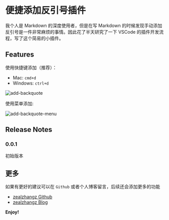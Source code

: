 # 便捷添加反引号插件

我个人是 Markdown 的深度使用者，但是在写 Markdown 的时候发现手动添加反引号是一件非常麻烦的事情。因此花了半天研究了一下 VSCode 的插件开发流程，写了这个简易的小插件。

## Features

使用快捷键添加（推荐）：

- Mac: `cmd+d`
- Windows: `ctrl+d`

![add-backquote](https://www.zhangaoo.com/upload/2018/11/s5ejcdgl4kiunovlvnp8bnpuq0.gif)

使用菜单添加:

![add-backquote-menu](https://www.zhangaoo.com/upload/2018/11/uc1ilvvltah8rqauhtj09u9ttm.gif)

## Release Notes

### 0.0.1

初始版本

## 更多

如果有更好的建议可以在 `Github` 或者个人博客留言，后续还会添加更多的功能

* [zealzhangz Github](https://github.com/zealzhangz/markdown-add-backquote)
* [zealzhangz Blog](https://www.zhangaoo.com/article/markdown-add-backquote)

**Enjoy!**
